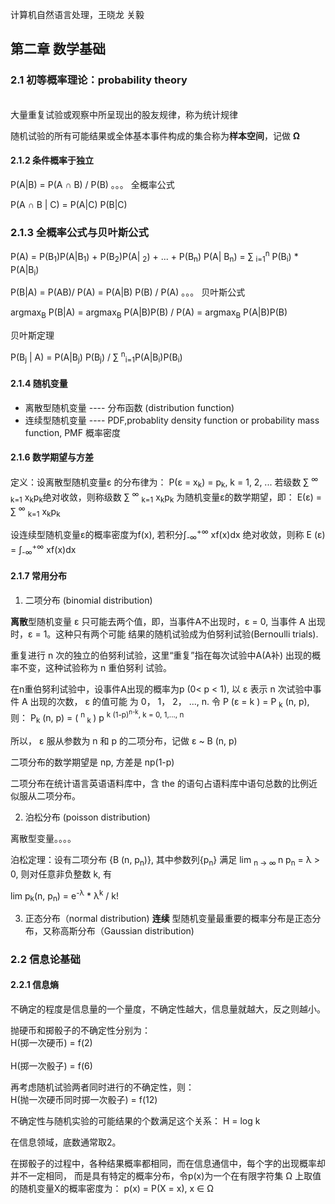 计算机自然语言处理，王晓龙 关毅

## 第二章 数学基础
### 2.1 初等概率理论：probability theory

<br>大量重复试验或观察中所呈现出的股友规律，称为统计规律</br>

随机试验的所有可能结果或全体基本事件构成的集合称为<b>样本空间</b>，记做 <b>Ω</b> </br>

#### 2.1.2 条件概率于独立

P(A|B) = P(A ∩ B)   / P(B)              。。。 全概率公式

P(A ∩ B | C) = P(A|C) P(B|C)   

### 2.1.3 全概率公式与贝叶斯公式

P(A) = P(B<sub>1</sub>)P(A|B<sub>1</sub>) + P(B<sub>2</sub>)P(A| <sub>2</sub>) +
... + P(B<sub>n</sub>) P(A| B<sub>n</sub>)
= ∑ <sub>i=1</sub><sup>n</sup> P(B<sub>i</sub>) * P(A|B<sub>i</sub>)

P(B|A) = P(AB)/ P(A) = P(A|B) P(B) / P(A)  。。。  贝叶斯公式

argmax<sub>B</sub> P(B|A) = argmax<sub>B</sub> P(A|B)P(B) / P(A)
= argmax<sub>B</sub> P(A|B)P(B)


贝叶斯定理

P(B<sub>j</sub> | A) = P(A|B<sub>j</sub>) P(B<sub>j</sub>) / 
∑ <sup>n</sup><sub>i=1</sub>P(A|B<sub>i</sub>)P(B<sub>i</sub>)

#### 2.1.4 随机变量

* 离散型随机变量 ---- 分布函数 (distribution function)
* 连续型随机变量 ---- PDF,probablity density function or probability mass function, PMF 概率密度

#### 2.1.6 数学期望与方差

定义：设离散型随机变量ε 的分布律为：
P(ε = x<sub>k</sub>) = p<sub>k</sub>, k = 1, 2, ...
若级数 ∑ <sup>∞</sup> <sub>k=1</sub> x<sub>k</sub>p<sub>k</sub>绝对收敛，则称级数
 ∑ <sup>∞</sup> <sub>k=1</sub> x<sub>k</sub>p<sub>k</sub> 为随机变量ε的数学期望，即：
 E(ε) =  ∑ <sup>∞</sup> <sub>k=1</sub> x<sub>k</sub>p<sub>k</sub> 

设连续型随机变量ε的概率密度为f(x), 若积分∫<sub>-∞</sub><sup>+∞</sup> xf(x)dx 绝对收敛，则称
E (ε) = ∫<sub>-∞</sub><sup>+∞</sup> xf(x)dx 

<!--  
 \sum
 \infty 

 $$\sum$$ -->


#### 2.1.7 常用分布
1. 二项分布 (binomial distribution)

<b>离散</b>型随机变量 ε 只可能去两个值，即，当事件A不出现时，ε = 0, 当事件 A 出现时，ε = 1。这种只有两个可能
结果的随机试验成为伯努利试验(Bernoulli trials).

重复进行 n 次的独立的伯努利试验，这里“重复”指在每次试验中A(A补) 出现的概率不变，这种试验称为 n 重伯努利
  试验。

在n重伯努利试验中，设事件A出现的概率为p (0< p < 1), 以 ε 表示 n 次试验中事件 A 出现的次数， ε 的值可能
  为 0， 1， 2， ..., n. 令 P (ε = k ) = P <sub>k</sub> (n, p), 则：
  P<sub>k</sub> (n, p) = ( <sup> n </sup> <sub>k </sub>) p <sup>k</sub> (1-p)<sup>n-k</sup>,
  k = 0, 1,..., n

所以， ε 服从参数为 n 和 p 的二项分布，记做 ε ~ B (n, p)

二项分布的数学期望是 np, 方差是 np(1-p)

二项分布在统计语言英语语料库中，含 the 的语句占语料库中语句总数的比例近似服从二项分布。

2. 泊松分布 (poisson distribution)

离散型变量。。。。

泊松定理：设有二项分布 {B (n, p<sub>n</sub>)}, 其中参数列{p<sub>n</sub>} 满足 
lim <sub>n -> ∞ </sub> n p<sub>n</sub> =  λ > 0, 则对任意非负整数 k, 有

lim p<sub>k</sub>(n, p<sub>n</sub>) = e<sup>-λ</sup> * λ<sup>k</sup> / k!


3. 正态分布（normal distribution)
<b> 连续</b> 型随机变量最重要的概率分布是正态分布，又称高斯分布（Gaussian distribution)

### 2.2 信息论基础

#### 2.2.1 信息熵
不确定的程度是信息量的一个量度，不确定性越大，信息量就越大，反之则越小。

抛硬币和掷骰子的不确定性分别为：
<br> H(掷一次硬币) = f(2)</br>
<br> H(掷一次骰子) = f(6)</br>

再考虑随机试验两者同时进行的不确定性，则：
<br> H(抛一次硬币同时掷一次骰子) = f(12)</br>

不确定性与随机实验的可能结果的个数满足这个关系：
H = log k

在信息领域，底数通常取2。

在掷骰子的过程中，各种结果概率都相同，而在信息通信中，每个字的出现概率却并不一定相同，
而是具有特定的概率分布，令p(x)为一个在有限字符集 Ω 上取值的随机变量X的概率密度为：
p(x) = P(X = x), x ∈ Ω






